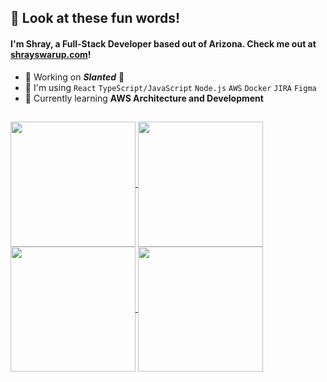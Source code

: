 ## 📍 Look at these fun words!

#### I'm Shray, a Full-Stack Developer based out of Arizona. Check me out at <a href="https://shrayswarup.com">shrayswarup.com</a>!

- 🤔 Working on **_Slanted_** 👀 
- 💬 I'm using `React` `TypeScript/JavaScript` `Node.js` `AWS` `Docker` `JIRA` `Figma`
- 🌱 Currently learning **AWS Architecture and Development**

##

<a href="https://github.com/shrays#gh-light-mode-only">
    <img height=200 align="center" src="https://github-readme-stats.vercel.app/api?username=shrays&rank_icon=github&show_icons=true&theme=shadow_green&show=prs_merged,prs_merged_percentage&hide=contribs,issues&custom_title=Shra%27s%20Sensational%20Stats&hide_border=true" />
    <img height=200 align="center" src="https://github-readme-stats.vercel.app/api/top-langs?username=shrays&layout=compact&langs_count=8&card_width=320&theme=shadow_green&size_weight=0&count_weight=1&custom_title=Languages%20by%20Repo&hide_border=true" />
</a>
<a href="https://github.com/shrays#gh-dark-mode-only">
    <img height=200 align="center" src="https://github-readme-stats.vercel.app/api?username=shrays&rank_icon=github&show_icons=true&theme=shadow_green&text_color=fdfdfd&title_color=80c480&icon_color=80c480&show=prs_merged,prs_merged_percentage&hide=contribs,issues&custom_title=Shra%27s%20Sensational%20Stats&hide_border=true" />
    <img height=200 align="center" src="https://github-readme-stats.vercel.app/api/top-langs?username=shrays&layout=compact&langs_count=8&card_width=320&theme=shadow_green&text_color=fdfdfd&title_color=80c480&icon_color=80c480&size_weight=0&count_weight=1&custom_title=Languages%20by%20Repo&hide_border=true" />
</a>
